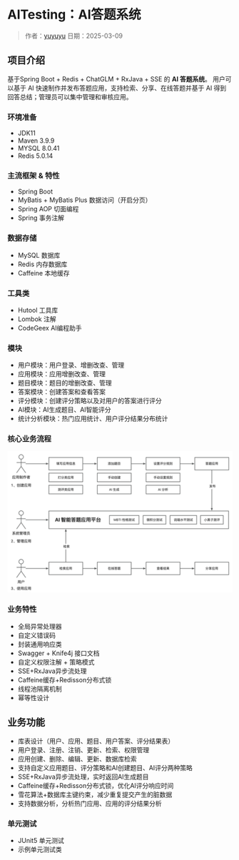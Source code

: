 # AITesting：AI答题系统

> 作者：[yuyuyu](https://github.com/shenglingyu)
> 日期：2025-03-09


## 项目介绍
基于Spring Boot + Redis + ChatGLM + RxJava + SSE 的 **AI 答题系统**。
用户可以基于 AI 快速制作并发布答题应用，支持检索、分享、在线答题并基于 AI 得到回答总结；管理员可以集中管理和审核应用。

### 环境准备

- JDK11
- Maven 3.9.9
- MYSQL 8.0.41
- Redis 5.0.14

### 主流框架 & 特性

- Spring Boot 
- MyBatis + MyBatis Plus 数据访问（开启分页）
- Spring AOP 切面编程
- Spring 事务注解

### 数据存储

- MySQL 数据库
- Redis 内存数据库
- Caffeine 本地缓存

### 工具类

- Hutool 工具库
- Lombok 注解
- CodeGeex AI编程助手

### 模块

- 用户模块：用户登录、增删改查、管理
- 应用模块：应用增删改查、管理
- 题目模块：题目的增删改查、管理
- 答案模块：创建答案和查看答案
- 评分模块：创建评分策略以及对用户的答案进行评分
- AI模块：AI生成题目、AI智能评分
- 统计分析模块：热门应用统计、用户评分结果分布统计

### 核心业务流程

![img.png](img.png)

### 业务特性

- 全局异常处理器
- 自定义错误码
- 封装通用响应类
- Swagger + Knife4j 接口文档
- 自定义权限注解 + 策略模式
- SSE+RxJava异步流处理
- Caffeine缓存+Redisson分布式锁
- 线程池隔离机制
- 幂等性设计


## 业务功能

- 库表设计（用户、应用、题目、用户答案、评分结果表）
- 用户登录、注册、注销、更新、检索、权限管理
- 应用创建、删除、编辑、更新、数据库检索
- 支持自定义应用题目、评分策略和AI创建题目、AI评分两种策略
- SSE+RxJava异步流处理，实时返回AI生成题目
- Caffeine缓存+Redisson分布式锁，优化AI评分响应时间
- 雪花算法+数据库主键约束，减少重复提交产生的脏数据
- 支持数据分析，分析热门应用、应用的评分结果分析

### 单元测试

- JUnit5 单元测试
- 示例单元测试类

